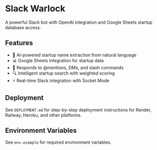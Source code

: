 # Slack Warlock

A powerful Slack bot with OpenAI integration and Google Sheets startup database access.

## Features

- 🤖 AI-powered startup name extraction from natural language
- 📊 Google Sheets integration for startup data
- 💬 Responds to @mentions, DMs, and slash commands
- 🔍 Intelligent startup search with weighted scoring
- ⚡ Real-time Slack integration with Socket Mode

## Deployment

See `DEPLOYMENT.md` for step-by-step deployment instructions for Render, Railway, Heroku, and other platforms.

## Environment Variables

See `env.example` for required environment variables. 
